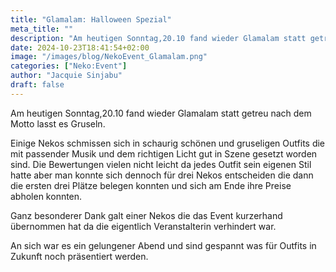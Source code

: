 ```yaml
---
title: "Glamalam: Halloween Spezial"
meta_title: ""
description: "Am heutigen Sonntag,20.10 fand wieder Glamalam statt getreu nach dem Motto lasst es Gruseln."
date: 2024-10-23T18:41:54+02:00
image: "/images/blog/NekoEvent_Glamalam.png"
categories: ["Neko:Event"]
author: "Jacquie Sinjabu"
draft: false
---
```


Am heutigen Sonntag,20.10 fand wieder Glamalam statt getreu nach dem Motto lasst es Gruseln. 

Einige Nekos schmissen sich in schaurig schönen und gruseligen Outfits die mit passender Musik und dem richtigen Licht gut in Szene gesetzt worden sind. Die Bewertungen vielen nicht leicht da jedes Outfit sein eigenen Stil hatte aber man konnte sich dennoch für drei Nekos entscheiden die dann die ersten drei Plätze belegen konnten und sich am Ende ihre Preise abholen konnten. 

Ganz besonderer Dank galt einer Nekos die das Event kurzerhand übernommen hat da die eigentlich Veranstalterin verhindert war. 

An sich war es ein gelungener Abend und sind gespannt was für Outfits in Zukunft noch präsentiert werden.